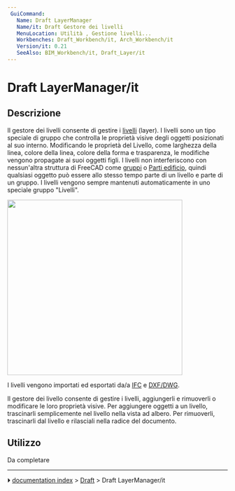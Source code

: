 ```yaml
---
 GuiCommand:
   Name: Draft LayerManager
   Name/it: Draft Gestore dei livelli
   MenuLocation: Utilità , Gestione livelli...
   Workbenches: Draft_Workbench/it, Arch_Workbench/it
   Version/it: 0.21
   SeeAlso: BIM_Workbench/it, Draft_Layer/it
---
```


# Draft LayerManager/it



## Descrizione

Il gestore dei livelli consente di gestire i [livelli](Draft_Layer/it.md) (layer). I livelli sono un tipo speciale di gruppo che controlla le proprietà visive degli oggetti posizionati al suo interno. Modificando le proprietà del Livello, come larghezza della linea, colore della linea, colore della forma e trasparenza, le modifiche vengono propagate ai suoi oggetti figli. I livelli non interferiscono con nessun\'altra struttura di FreeCAD come [gruppi](Std_Group/it.md) o [Parti edificio](Arch_BuildingPart/it.md), quindi qualsiasi oggetto può essere allo stesso tempo parte di un livello e parte di un gruppo. I livelli vengono sempre mantenuti automaticamente in uno speciale gruppo \"Livelli\".

<img alt="" src=images/BIM_layers_screenshot.png  style="width:400px;">

I livelli vengono importati ed esportati da/a [IFC](Arch_IFC/it.md) e [DXF/DWG](Draft_DXF/it.md).

Il gestore dei livello consente di gestire i livelli, aggiungerli e rimuoverli o modificare le loro proprietà visive. Per aggiungere oggetti a un livello, trascinarli semplicemente nel livello nella vista ad albero. Per rimuoverli, trascinarli dal livello e rilasciali nella radice del documento.



## Utilizzo

Da completare



---
⏵ [documentation index](../README.md) > [Draft](Draft_Workbench.md) > Draft LayerManager/it
